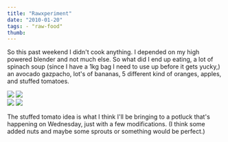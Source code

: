 ```yaml
---
title: "Rawxperiment"
date: "2010-01-20"
tags: - "raw-food"
thumb:
---
```


So this past weekend I didn't cook anything. I depended on my high powered blender and not much else. So what did I end up eating, a lot of spinach soup (since I have a 1kg bag I need to use up before it gets yucky,) an avocado gazpacho, lot's of bananas, 5 different kind of oranges, apples, and stuffed tomatoes.  


[![](images/P1070507.JPG)](http://picasaweb.google.com/lh/photo/GL_PpSoEfrTZpSeKVycwtw?authkey=Gv1sRgCPbcwu3ji_nbcQ&feat=embedwebsite) [![](images/P1070496.JPG)](http://picasaweb.google.com/lh/photo/VXLrEuQUek3RFP9KhWYM0A?authkey=Gv1sRgCPbcwu3ji_nbcQ&feat=embedwebsite)  
[![](images/P1070516.JPG)](http://picasaweb.google.com/lh/photo/Z4T_BkJnO4s3xwWn66cIfw?authkey=Gv1sRgCPbcwu3ji_nbcQ&feat=embedwebsite) [![](images/P1070508.JPG)](http://picasaweb.google.com/lh/photo/8gZQAoOLHduBRjE76mvQkw?authkey=Gv1sRgCPbcwu3ji_nbcQ&feat=embedwebsite)

The stuffed tomato idea is what I think I'll be bringing to a potluck that's happening on Wednesday, just with a few modifications. (I think some added nuts and maybe some sprouts or something would be perfect.)
